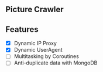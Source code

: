 ## Picture Crawler



## Features
-[x] Dynamic IP Proxy
-[x] Dynamic UserAgent
-[ ] Multitasking by Coroutines
-[ ] Anti-duplicate data with MongoDB

